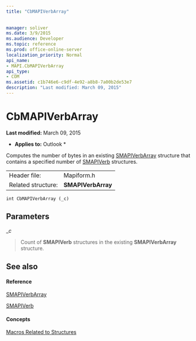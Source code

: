 ```yaml
---
title: "CbMAPIVerbArray"
 
 
manager: soliver
ms.date: 3/9/2015
ms.audience: Developer
ms.topic: reference
ms.prod: office-online-server
localization_priority: Normal
api_name:
- MAPI.CbMAPIVerbArray
api_type:
- COM
ms.assetid: c1b746e6-c9df-4e92-a8b8-7a00b2de53e7
description: "Last modified: March 09, 2015"
---
```


# CbMAPIVerbArray

 **Last modified:** March 09, 2015 
  
 * **Applies to:** Outlook * 
  
Computes the number of bytes in an existing [SMAPIVerbArray](smapiverbarray.md) structure that contains a specified number of [SMAPIVerb](smapiverb.md) structures. 
  
|||
|:-----|:-----|
|Header file:  <br/> |Mapiform.h  <br/> |
|Related structure:  <br/> |**SMAPIVerbArray** <br/> |
   
```
int CbMAPIVerbArray (_c)
```

## Parameters

 __c_
  
> Count of **SMAPIVerb** structures in the existing **SMAPIVerbArray** structure. 
    
## See also

#### Reference

[SMAPIVerbArray](smapiverbarray.md)
  
[SMAPIVerb](smapiverb.md)
#### Concepts

[Macros Related to Structures](macros-related-to-structures.md)


